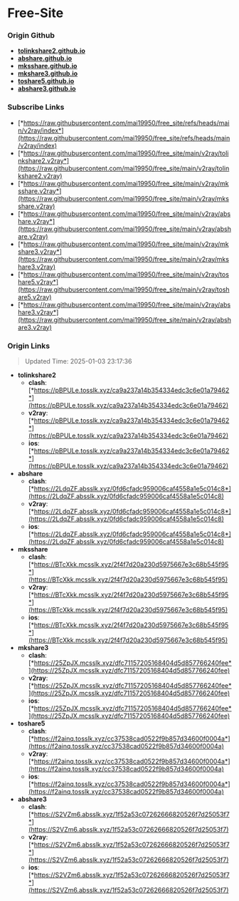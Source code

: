 # Free-Site

### Origin Github

- [**tolinkshare2.github.io**](https://github.com/tolinkshare2/tolinkshare2.github.io)
- [**abshare.github.io**](https://github.com/abshare/abshare.github.io)
- [**mksshare.github.io**](https://github.com/mksshare/mksshare.github.io)
- [**mkshare3.github.io**](https://github.com/mkshare3/mkshare3.github.io)
- [**toshare5.github.io**](https://github.com/toshare5/toshare5.github.io)
- [**abshare3.github.io**](https://github.com/abshare3/abshare3.github.io)

### Subscribe Links

- [*https://raw.githubusercontent.com/mai19950/free_site/refs/heads/main/v2ray/index*](https://raw.githubusercontent.com/mai19950/free_site/refs/heads/main/v2ray/index)
- [*https://raw.githubusercontent.com/mai19950/free_site/main/v2ray/tolinkshare2.v2ray*](https://raw.githubusercontent.com/mai19950/free_site/main/v2ray/tolinkshare2.v2ray)
- [*https://raw.githubusercontent.com/mai19950/free_site/main/v2ray/mksshare.v2ray*](https://raw.githubusercontent.com/mai19950/free_site/main/v2ray/mksshare.v2ray)
- [*https://raw.githubusercontent.com/mai19950/free_site/main/v2ray/abshare.v2ray*](https://raw.githubusercontent.com/mai19950/free_site/main/v2ray/abshare.v2ray)
- [*https://raw.githubusercontent.com/mai19950/free_site/main/v2ray/mkshare3.v2ray*](https://raw.githubusercontent.com/mai19950/free_site/main/v2ray/mkshare3.v2ray)
- [*https://raw.githubusercontent.com/mai19950/free_site/main/v2ray/toshare5.v2ray*](https://raw.githubusercontent.com/mai19950/free_site/main/v2ray/toshare5.v2ray)
- [*https://raw.githubusercontent.com/mai19950/free_site/main/v2ray/abshare3.v2ray*](https://raw.githubusercontent.com/mai19950/free_site/main/v2ray/abshare3.v2ray)

### Origin Links

> Updated Time: 2025-01-03 23:17:36

- **tolinkshare2**
  - **clash**: [*https://pBPULe.tosslk.xyz/ca9a237a14b354334edc3c6e01a79462*](https://pBPULe.tosslk.xyz/ca9a237a14b354334edc3c6e01a79462)
  - **v2ray**: [*https://pBPULe.tosslk.xyz/ca9a237a14b354334edc3c6e01a79462*](https://pBPULe.tosslk.xyz/ca9a237a14b354334edc3c6e01a79462)
  - **ios**: [*https://pBPULe.tosslk.xyz/ca9a237a14b354334edc3c6e01a79462*](https://pBPULe.tosslk.xyz/ca9a237a14b354334edc3c6e01a79462)
- **abshare**
  - **clash**: [*https://2LdqZF.absslk.xyz/0fd6cfadc959006caf4558a1e5c014c8*](https://2LdqZF.absslk.xyz/0fd6cfadc959006caf4558a1e5c014c8)
  - **v2ray**: [*https://2LdqZF.absslk.xyz/0fd6cfadc959006caf4558a1e5c014c8*](https://2LdqZF.absslk.xyz/0fd6cfadc959006caf4558a1e5c014c8)
  - **ios**: [*https://2LdqZF.absslk.xyz/0fd6cfadc959006caf4558a1e5c014c8*](https://2LdqZF.absslk.xyz/0fd6cfadc959006caf4558a1e5c014c8)
- **mksshare**
  - **clash**: [*https://BTcXkk.mcsslk.xyz/2f4f7d20a230d5975667e3c68b545f95*](https://BTcXkk.mcsslk.xyz/2f4f7d20a230d5975667e3c68b545f95)
  - **v2ray**: [*https://BTcXkk.mcsslk.xyz/2f4f7d20a230d5975667e3c68b545f95*](https://BTcXkk.mcsslk.xyz/2f4f7d20a230d5975667e3c68b545f95)
  - **ios**: [*https://BTcXkk.mcsslk.xyz/2f4f7d20a230d5975667e3c68b545f95*](https://BTcXkk.mcsslk.xyz/2f4f7d20a230d5975667e3c68b545f95)
- **mkshare3**
  - **clash**: [*https://25ZpJX.mcsslk.xyz/dfc71157205168404d5d857766240fee*](https://25ZpJX.mcsslk.xyz/dfc71157205168404d5d857766240fee)
  - **v2ray**: [*https://25ZpJX.mcsslk.xyz/dfc71157205168404d5d857766240fee*](https://25ZpJX.mcsslk.xyz/dfc71157205168404d5d857766240fee)
  - **ios**: [*https://25ZpJX.mcsslk.xyz/dfc71157205168404d5d857766240fee*](https://25ZpJX.mcsslk.xyz/dfc71157205168404d5d857766240fee)
- **toshare5**
  - **clash**: [*https://f2ainq.tosslk.xyz/cc37538cad0522f9b857d34600f0004a*](https://f2ainq.tosslk.xyz/cc37538cad0522f9b857d34600f0004a)
  - **v2ray**: [*https://f2ainq.tosslk.xyz/cc37538cad0522f9b857d34600f0004a*](https://f2ainq.tosslk.xyz/cc37538cad0522f9b857d34600f0004a)
  - **ios**: [*https://f2ainq.tosslk.xyz/cc37538cad0522f9b857d34600f0004a*](https://f2ainq.tosslk.xyz/cc37538cad0522f9b857d34600f0004a)
- **abshare3**
  - **clash**: [*https://S2VZm6.absslk.xyz/1f52a53c07262666820526f7d25053f7*](https://S2VZm6.absslk.xyz/1f52a53c07262666820526f7d25053f7)
  - **v2ray**: [*https://S2VZm6.absslk.xyz/1f52a53c07262666820526f7d25053f7*](https://S2VZm6.absslk.xyz/1f52a53c07262666820526f7d25053f7)
  - **ios**: [*https://S2VZm6.absslk.xyz/1f52a53c07262666820526f7d25053f7*](https://S2VZm6.absslk.xyz/1f52a53c07262666820526f7d25053f7)
